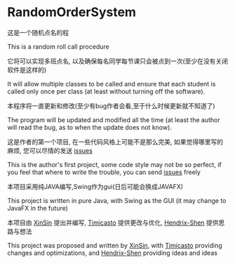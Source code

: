 # RandomOrderSystem

这是一个随机点名的程

This is a random roll call procedure

它将可以实现多班点名, 以及确保每名同学每节课只会被点到一次(至少在没有关闭软件是这样的)

It will allow multiple classes to be called and ensure that each student is called only once per class (at least without turning off the software).

本程序将一直更新和修改(至少有bug作者会看,至于什么时候更新就不知道了)

The program will be updated and modified all the time (at least the author will read the bug, as to when the update does not know).

这是作者的第一个项目, 在一些代码风格上可能不是那么完美, 如果觉得哪里写的麻烦, 您可以尽情的发送 [issues](https://github.com/XinSin-top/RandomOrderSystem/issues)

This is the author's first project, some code style may not be so perfect, if you feel that where to write the trouble, you can send [issues](https://github.com/XinSin-top/RandomOrderSystem/issues) freely

本项目采用纯JAVA编写,Swing作为gui(日后可能会换成JAVAFX)

This project is written in pure Java, with Swing as the GUI (it may change to JavaFX in the future)

本项目由 [XinSin](https://github.com/XinSin-top) 提出并编写, [Timicasto](https://github.com/Timicasto) 提供更改与优化, [Hendrix-Shen](https://github.com/Hendrix-Shen) 提供思路与想法

This project was proposed and written by [XinSin](https://github.com/XinSin-top), with [Timicasto](https://github.com/Timicasto) providing changes and optimizations, and [Hendrix-Shen](https://github.com/Hendrix-Shen) providing ideas and ideas
